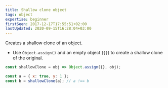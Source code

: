 ```yaml
---
title: Shallow clone object
tags: object
expertise: beginner
firstSeen: 2017-12-17T17:55:51+02:00
lastUpdated: 2020-09-15T16:28:04+03:00
---
```


Creates a shallow clone of an object.

- Use `Object.assign()` and an empty object (`{}`) to create a shallow clone of the original.

```js
const shallowClone = obj => Object.assign({}, obj);
```

```js
const a = { x: true, y: 1 };
const b = shallowClone(a); // a !== b
```
